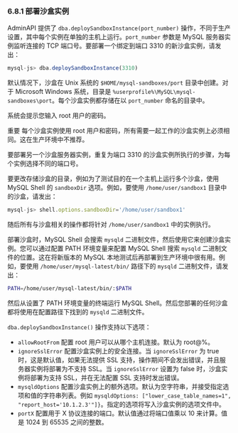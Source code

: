 ### 6.8.1 部署沙盒实例

AdminAPI 提供了 `dba.deploySandboxInstance(port_number)` 操作，不同于生产设置，其中每个实例在单独的主机上运行。`port_number` 参数是 MySQL 服务器实例监听连接的 TCP 端口号。要部署一个绑定到端口 3310 的新沙盒实例，请发出：

```javascript
mysql-js> dba.deploySandboxInstance(3310)
```

默认情况下，沙盒在 Unix 系统的 `$HOME/mysql-sandboxes/port` 目录中创建。对于 Microsoft Windows 系统，目录是 `%userprofile%\MySQL\mysql-sandboxes\port`。每个沙盒实例都存储在以 `port_number` 命名的目录中。

系统会提示您输入 root 用户的密码。

重要
每个沙盒实例使用 root 用户和密码，所有需要一起工作的沙盒实例上必须相同。这在生产环境中不推荐。

要部署另一个沙盒服务器实例，重复为端口 3310 的沙盒实例所执行的步骤，为每个实例选择不同的端口号。

要更改存储沙盒的目录，例如为了测试目的在一个主机上运行多个沙盒，使用 MySQL Shell 的 `sandboxDir` 选项。例如，要使用 `/home/user/sandbox1` 目录中的沙盒，请发出：

```javascript
mysql-js> shell.options.sandboxDir='/home/user/sandbox1'
```

随后所有与沙盒相关的操作都将针对 `/home/user/sandbox1` 中的实例执行。

部署沙盒时，MySQL Shell 会搜索 `mysqld` 二进制文件，然后使用它来创建沙盒实例。您可以通过配置 PATH 环境变量来配置 MySQL Shell 搜索 `mysqld` 二进制文件的位置。这在将新版本的 MySQL 本地测试后再部署到生产环境中很有用。例如，要使用 `/home/user/mysql-latest/bin/` 路径下的 `mysqld` 二进制文件，请发出：

```bash
PATH=/home/user/mysql-latest/bin/:$PATH
```

然后从设置了 PATH 环境变量的终端运行 MySQL Shell。然后您部署的任何沙盒都将使用在配置路径下找到的 `mysqld` 二进制文件。

`dba.deploySandboxInstance()` 操作支持以下选项：

- `allowRootFrom` 配置 root 用户可以从哪个主机连接。默认为 root@%。
- `ignoreSslError` 配置沙盒实例上的安全连接。当 `ignoreSslError` 为 true 时，这是默认值，如果无法提供 SSL 支持，操作期间不会发出错误，并且服务器实例将部署为不支持 SSL。当 `ignoreSslError` 设置为 false 时，沙盒实例将部署为支持 SSL，并在无法配置 SSL 支持时发出错误。
- `mysqldOptions` 配置沙盒实例上的额外选项。默认为空字符串，并接受指定选项和值的字符串列表。例如 `mysqldOptions: ["lower_case_table_names=1", "report_host='10.1.2.3'"]}`。指定的选项将写入沙盒实例的选项文件中。
- `portX` 配置用于 X 协议连接的端口。默认值通过将端口值乘以 10 来计算。值是 1024 到 65535 之间的整数。